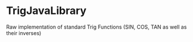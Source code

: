 # TrigJavaLibrary
Raw implementation of standard Trig Functions (SIN, COS, TAN as well as their inverses)

